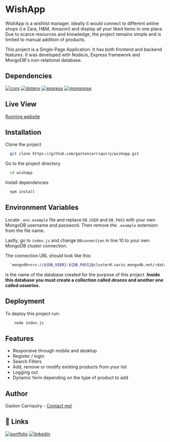 
# WishApp

WishApp is a wishlist manager. Ideally it would connect to different online shops (i.e Zara, H&M, Amazon) and display all your liked items in one place. Due to scarce resources and knowledge, the project remains simple and is limited to manual addition of products. 

This project is a Single-Page Application. It has both frontend and backend features. It was developed with NodeJs, Express framework and MongoDB's non-relational database.

## Dependencies


[![cors](https://img.shields.io/badge/cors-%5E2.8.5-yellowgreen)](https://developer.mozilla.org/es/docs/Web/HTTP/CORS)
[![dotenv](https://img.shields.io/badge/dotenv-%5E10.0.0-blue)](https://github.com/motdotla/dotenv)
[![express](https://img.shields.io/badge/express-%5E4.17.1-red)](http://expressjs.com/es/)
[![mongoose](https://img.shields.io/badge/mongoose-%5E6.0.12-green)](https://mongoosejs.com/)

## Live View
[Running website](https://wishapp.glitch.me/)


## Installation

Clone the project

```bash
  git clone https://github.com/gastoncarriquiry/wishapp.git
```

Go to the project directory

```bash
  cd wishapp
```

Install dependencies

```bash
  npm install
```
    
## Environment Variables

Locate `.env.example` file and replace `DB_USER` and `DB_PASS` with your own MongoDB username and password. Then remove the `.example` extension from the file name.

Lastly, go to `index.js` and change `DBconnection` in line 10 to your own MongoDB cluster connection.

The connection URL should look like this:

```bash
  `mongodb+srv://${DB_USER}:${DB_PASS}@cluster0.cwrzz.mongodb.net/<database>?retryWrites=true&w=majority`
```
_<database>_ is the name of the database created for the purpose of this project. **Inside this database you must create a collection called _deseos_ and another one called _usuarios_.**

## Deployment

To deploy this project run:

```bash
    node index.js
```

## Features

- Responsive through mobile and desktop
- Register / login
- Search Filters
- Add, remove or modify existing products from your list
- Logging out
- Dynamic form depending on the type of product to add


## Author

Gaston Carriquiry - [Contact me!](mailto:gastoncarriquiry@gmail.com)


## 🔗 Links
[![portfolio](https://img.shields.io/badge/my_portfolio-000?style=for-the-badge&logo=ko-fi&logoColor=white)](http://gastoncarriquiry.glitch.me/)
[![linkedin](https://img.shields.io/badge/linkedin-0A66C2?style=for-the-badge&logo=linkedin&logoColor=white)](https://www.linkedin.com/gastoncarriquiry)
